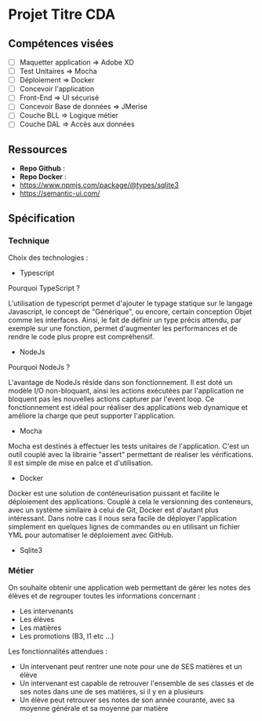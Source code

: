 # Projet Titre CDA

## Compétences visées

- [ ] Maquetter application => Adobe XD
- [ ] Test Unitaires => Mocha
- [ ] Déploiement => Docker
- [ ] Concevoir l'application
- [ ] Front-End => UI sécurisé
- [ ] Concevoir Base de données => JMerise
- [ ] Couche BLL => Logique métier
- [ ] Couche DAL => Accès aux données

## Ressources

- **Repo Github** : 
- **Repo Docker** : 
- https://www.npmjs.com/package/@types/sqlite3
- https://semantic-ui.com/

## Spécification

### Technique

 Choix des technologies :

- Typescript

Pourquoi TypeScript ? 

L'utilisation de typescript permet d'ajouter le typage statique sur le langage Javascript, le concept de "Générique", ou encore, certain conception Objet comme les interfaces.
Ainsi, le fait de définir un type précis attendu, par exemple sur une fonction, permet d'augmenter les performances et de rendre le code plus propre est compréhensif.

- NodeJs

Pourquoi NodeJs ?

L'avantage de NodeJs réside dans son fonctionnement. Il est doté un modèle I/O non-bloquant, ainsi les actions exécutées par l'application ne bloquent pas les nouvelles actions capturer par l'event loop. Ce fonctionnement est idéal pour réaliser des applications web dynamique et améliore la charge que peut supporter l'application.

- Mocha 

Mocha est destinés à effectuer les tests unitaires de l'application. C'est un outil couplé avec la librairie "assert" permettant de réaliser les vérifications. Il est simple de mise en palce et d'utilisation.  

- Docker

Docker est une solution de conténeurisation puissant et facilite le déploiement des applications. Couplé à cela le versionning des conteneurs, avec un système similaire à celui de Git, Docker est d'autant plus intéressant. 
Dans notre cas il nous sera facile de déployer l'application simplement en quelques lignes de commandes ou en utilisant un fichier YML pour automatiser le déploiement avec GitHub.

- Sqlite3 



### Métier

On souhaite obtenir une application web permettant de gérer les notes des élèves et de regrouper toutes les informations concernant :

- Les intervenants
- Les élèves
- Les matières
- Les promotions (B3, I1 etc ...)

Les fonctionnalités attendues : 

- Un intervenant peut rentrer une note pour une de SES matières et un élève 
- Un intervenant est capable de retrouver l'ensemble de ses classes et de ses notes dans une de ses matières, si il y en a plusieurs
- Un élève peut retrouver ses notes de son année courante, avec sa moyenne générale et sa moyenne par matière

